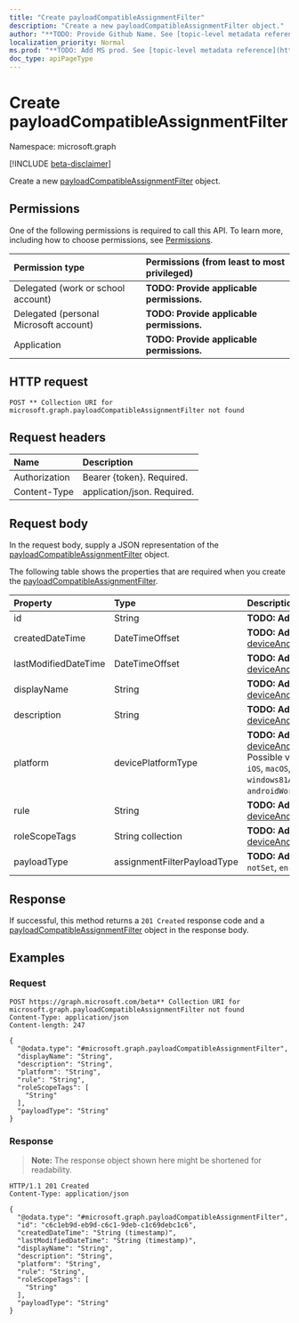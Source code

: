 ```yaml
---
title: "Create payloadCompatibleAssignmentFilter"
description: "Create a new payloadCompatibleAssignmentFilter object."
author: "**TODO: Provide Github Name. See [topic-level metadata reference](https://msgo.azurewebsites.net/add/document/guidelines/metadata.html#topic-level-metadata)**"
localization_priority: Normal
ms.prod: "**TODO: Add MS prod. See [topic-level metadata reference](https://msgo.azurewebsites.net/add/document/guidelines/metadata.html#topic-level-metadata)**"
doc_type: apiPageType
---
```


# Create payloadCompatibleAssignmentFilter
Namespace: microsoft.graph

[!INCLUDE [beta-disclaimer](../../includes/beta-disclaimer.md)]

Create a new [payloadCompatibleAssignmentFilter](../resources/intune-payloadcompatibleassignmentfilter.md) object.

## Permissions
One of the following permissions is required to call this API. To learn more, including how to choose permissions, see [Permissions](/graph/permissions-reference).

|Permission type|Permissions (from least to most privileged)|
|:---|:---|
|Delegated (work or school account)|**TODO: Provide applicable permissions.**|
|Delegated (personal Microsoft account)|**TODO: Provide applicable permissions.**|
|Application|**TODO: Provide applicable permissions.**|

## HTTP request

<!-- {
  "blockType": "ignored"
}
-->
``` http
POST ** Collection URI for microsoft.graph.payloadCompatibleAssignmentFilter not found
```

## Request headers
|Name|Description|
|:---|:---|
|Authorization|Bearer {token}. Required.|
|Content-Type|application/json. Required.|

## Request body
In the request body, supply a JSON representation of the [payloadCompatibleAssignmentFilter](../resources/intune-payloadcompatibleassignmentfilter.md) object.

The following table shows the properties that are required when you create the [payloadCompatibleAssignmentFilter](../resources/intune-payloadcompatibleassignmentfilter.md).

|Property|Type|Description|
|:---|:---|:---|
|id|String|**TODO: Add Description** Inherited from [entity](../resources/entity.md)|
|createdDateTime|DateTimeOffset|**TODO: Add Description** Inherited from [deviceAndAppManagementAssignmentFilter](../resources/intune-deviceandappmanagementassignmentfilter.md)|
|lastModifiedDateTime|DateTimeOffset|**TODO: Add Description** Inherited from [deviceAndAppManagementAssignmentFilter](../resources/intune-deviceandappmanagementassignmentfilter.md)|
|displayName|String|**TODO: Add Description** Inherited from [deviceAndAppManagementAssignmentFilter](../resources/intune-deviceandappmanagementassignmentfilter.md)|
|description|String|**TODO: Add Description** Inherited from [deviceAndAppManagementAssignmentFilter](../resources/intune-deviceandappmanagementassignmentfilter.md)|
|platform|devicePlatformType|**TODO: Add Description** Inherited from [deviceAndAppManagementAssignmentFilter](../resources/intune-deviceandappmanagementassignmentfilter.md). Possible values are: `android`, `androidForWork`, `iOS`, `macOS`, `windowsPhone81`, `windows81AndLater`, `windows10AndLater`, `androidWorkProfile`, `unknown`, `androidAOSP`.|
|rule|String|**TODO: Add Description** Inherited from [deviceAndAppManagementAssignmentFilter](../resources/intune-deviceandappmanagementassignmentfilter.md)|
|roleScopeTags|String collection|**TODO: Add Description** Inherited from [deviceAndAppManagementAssignmentFilter](../resources/intune-deviceandappmanagementassignmentfilter.md)|
|payloadType|assignmentFilterPayloadType|**TODO: Add Description**. Possible values are: `notSet`, `enrollmentRestrictions`.|



## Response

If successful, this method returns a `201 Created` response code and a [payloadCompatibleAssignmentFilter](../resources/intune-payloadcompatibleassignmentfilter.md) object in the response body.

## Examples

### Request
<!-- {
  "blockType": "request",
  "name": "create_payloadcompatibleassignmentfilter_from_"
}
-->
``` http
POST https://graph.microsoft.com/beta** Collection URI for microsoft.graph.payloadCompatibleAssignmentFilter not found
Content-Type: application/json
Content-length: 247

{
  "@odata.type": "#microsoft.graph.payloadCompatibleAssignmentFilter",
  "displayName": "String",
  "description": "String",
  "platform": "String",
  "rule": "String",
  "roleScopeTags": [
    "String"
  ],
  "payloadType": "String"
}
```


### Response
>**Note:** The response object shown here might be shortened for readability.
<!-- {
  "blockType": "response",
  "truncated": true,
  "@odata.type": "microsoft.graph.payloadCompatibleAssignmentFilter"
}
-->
``` http
HTTP/1.1 201 Created
Content-Type: application/json

{
  "@odata.type": "#microsoft.graph.payloadCompatibleAssignmentFilter",
  "id": "c6c1eb9d-eb9d-c6c1-9deb-c1c69debc1c6",
  "createdDateTime": "String (timestamp)",
  "lastModifiedDateTime": "String (timestamp)",
  "displayName": "String",
  "description": "String",
  "platform": "String",
  "rule": "String",
  "roleScopeTags": [
    "String"
  ],
  "payloadType": "String"
}
```

